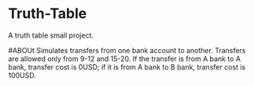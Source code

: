 # Truth-Table
A truth table small project.

#ABOUt
Simulates transfers from one bank account to another. Transfers are allowed only from 9-12 and 15-20. If the transfer is from A bank to A bank, transfer cost is 0USD; if it is from A bank to B bank, transfer cost is 100USD.
